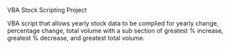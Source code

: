 VBA Stock Scripting Project

VBA script that allows yearly stock data to be complied for yearly change, percentage change, total volume with a sub section of greatest % increase, greatest % decrease, and greatest total volume.

